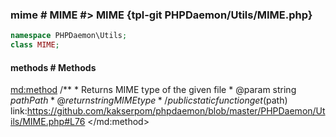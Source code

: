 ### mime # MIME #> MIME {tpl-git PHPDaemon/Utils/MIME.php}

```php
namespace PHPDaemon\Utils;
class MIME;
```

<!-- include-namespace path="\PHPDaemon\Utils\MIME" level="" access="" -->
#### methods # Methods

<md:method>
/**
	 * Returns MIME type of the given file
	 * @param  string $path Path
	 * @return string       MIME type
	 */
public static function get($path)
link:https://github.com/kakserpom/phpdaemon/blob/master/PHPDaemon/Utils/MIME.php#L76
</md:method>

<div class="clearboth"></div>


<!--/ include-namespace -->
